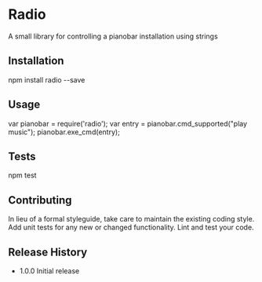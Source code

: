 Radio
=====

A small library for controlling a pianobar installation using strings

## Installation

  npm install radio --save

## Usage

  var pianobar = require('radio');
  var entry = pianobar.cmd_supported("play music");
  pianobar.exe_cmd(entry);

## Tests

  npm test

## Contributing

In lieu of a formal styleguide, take care to maintain the existing coding style.
Add unit tests for any new or changed functionality. Lint and test your code.

## Release History

* 1.0.0 Initial release

